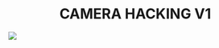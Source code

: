 <h1 align = " center ">CAMERA HACKING V1</h1>


<img src = "https://w0.peakpx.com/wallpaper/471/576/HD-wallpaper-cctv-security-cameras-security-cctv-tech.jpg">


